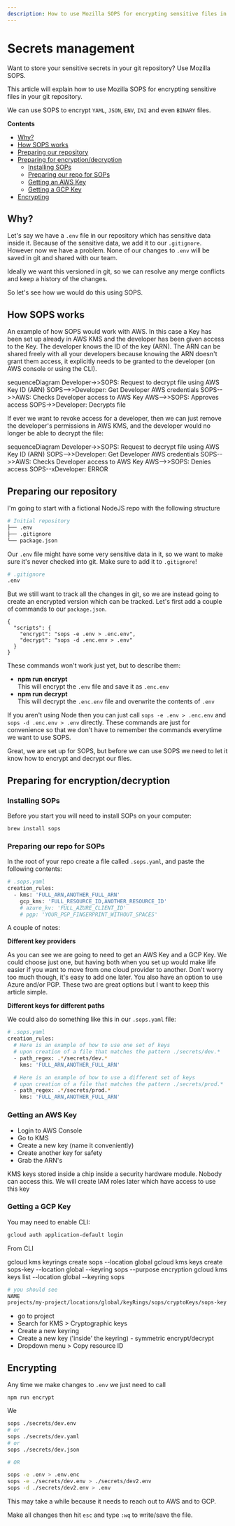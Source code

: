 ```yaml
---
description: How to use Mozilla SOPS for encrypting sensitive files in your git repository.
---
```


# Secrets management

Want to store your sensitive secrets in your git repository? Use Mozilla SOPS.

This article will explain how to use Mozilla SOPS for encrypting sensitive files in your git repository.

We can use SOPS to encrypt `YAML`, `JSON`, `ENV`, `INI` and even `BINARY` files.

**Contents**

- [Why?](#why)
- [How SOPS works](#how-sops-works)
- [Preparing our repository](#preparing-our-repository)
- [Preparing for encryption/decryption](#preparing-for-encryptiondecryption)
  - [Installing SOPs](#installing-sops)
  - [Preparing our repo for SOPs](#preparing-our-repo-for-sops)
  - [Getting an AWS Key](#getting-an-aws-key)
  - [Getting a GCP Key](#getting-a-gcp-key)
- [Encrypting](#encrypting)

## Why?

Let's say we have a `.env` file in our repository which has sensitive data inside it. Because of the sensitive data, we add it to our `.gitignore`. However now we have a problem. None of our changes to `.env` will be saved in git and shared with our team. 

Ideally we want this versioned in git, so we can resolve any merge conflicts and keep a history of the changes. 

So let's see how we would do this using SOPS.

## How SOPS works

An example of how SOPS would work with AWS. In this case a Key has been set up already in AWS KMS and the developer has been given access to the Key. The developer knows the ID of the key (ARN). The ARN can be shared freely with all your developers because knowing the ARN doesn't grant them access, it explicitly needs to be granted to the developer (on AWS console or using the CLI).

<mermaid>
sequenceDiagram
    Developer->>SOPS: Request to decrypt file using AWS Key ID (ARN)
    SOPS-->>Developer: Get Developer AWS credentials
    SOPS-->>AWS: Checks Developer access to AWS Key
    AWS-->>SOPS: Approves access
    SOPS->>Developer: Decrypts file
</mermaid>

If ever we want to revoke access for a developer, then we can just remove the developer's permissions in AWS KMS, and the developer would no longer be able to decrypt the file:

<mermaid>
sequenceDiagram
    Developer->>SOPS: Request to decrypt file using AWS Key ID (ARN)
    SOPS-->>Developer: Get Developer AWS credentials
    SOPS-->>AWS: Checks Developer access to AWS Key
    AWS-->>SOPS: Denies access
    SOPS--xDeveloper: ERROR
</mermaid>

## Preparing our repository

I'm going to start with a fictional NodeJS repo with the following structure

```sh
# Initial repository
├── .env
├── .gitignore
└── package.json
```

Our `.env` file might have some very sensitive data in it, so we want to make sure it's never checked into git. Make sure to add it to `.gitignore`!

```sh
# .gitignore
.env
```

But we still want to track all the changes in git, so we are instead going to create an encrypted version which can be tracked. Let's first add a couple of commands to our `package.json`.

```json5
{
  "scripts": {
    "encrypt": "sops -e .env > .enc.env",
    "decrypt": "sops -d .enc.env > .env"
  }
}
```
These commands won't work just yet, but to describe them:

- **npm run encrypt**<br />This will encrypt the `.env` file and save it as `.enc.env`
- **npm run decrypt**<br />This will decrypt the `.enc.env` file and overwrite the contents of `.env`

If you aren't using Node then you can just call `sops -e .env > .enc.env` and `sops -d .enc.env > .env` directly. These commands are just for convenience so that we don't have to remember the commands everytime we want to use SOPS.

Great, we are set up for SOPS, but before we can use SOPS we need to let it know how to encrypt and decrypt our files.


## Preparing for encryption/decryption

### Installing SOPs

Before you start you will need to install SOPs on your computer:

```
brew install sops
```


### Preparing our repo for SOPs

In the root of your repo create a file called `.sops.yaml`, and paste the following contents:

```sh
# .sops.yaml
creation_rules:
  - kms: 'FULL_ARN,ANOTHER_FULL_ARN'
    gcp_kms: 'FULL_RESOURCE_ID,ANOTHER_RESOURCE_ID'
    # azure_kv: 'FULL_AZURE_CLIENT_ID'
    # pgp: 'YOUR_PGP_FINGERPRINT_WITHOUT_SPACES'
```

A couple of notes:

**Different key providers**

As you can see we are going to need to get an AWS Key and a GCP Key. We could choose just one, but having both when you set up would make life easier if you want to move from one cloud provider to another. Don't worry too much though, it's easy to add one later. You also have an option to use Azure and/or PGP. These two are great options but I want to keep this article simple.

**Different keys for different paths**

We could also do something like this in our `.sops.yaml` file:

```sh
# .sops.yaml
creation_rules:
  # Here is an example of how to use one set of keys 
  # upon creation of a file that matches the pattern ./secrets/dev.*
  - path_regex: .*/secrets/dev.*
    kms: 'FULL_ARN,ANOTHER_FULL_ARN'

  # Here is an example of how to use a different set of keys 
  # upon creation of a file that matches the pattern ./secrets/prod.*
  - path_regex: .*/secrets/prod.*
    kms: 'FULL_ARN,ANOTHER_FULL_ARN'

```


### Getting an AWS Key

- Login to AWS Console
- Go to KMS
- Create a new key (name it conveniently)
- Create another key for safety
- Grab the ARN's

KMS keys stored inside a chip inside a security hardware module. Nobody can access this. We will create IAM roles later which have access to use this key

### Getting a GCP Key

You may need to enable CLI:

```sh
gcloud auth application-default login
```
From CLI

gcloud kms keyrings create sops --location global
gcloud kms keys create sops-key --location global --keyring sops --purpose encryption
gcloud kms keys list --location global --keyring sops

```sh
# you should see
NAME                                                                   PURPOSE          PRIMARY_STATE
projects/my-project/locations/global/keyRings/sops/cryptoKeys/sops-key ENCRYPT_DECRYPT  ENABLED
```

- go to project
- Search for KMS > Cryptographic keys
- Create a new keyring
- Create a new key ('inside' the keyring) - symmetric encrypt/decrypt
- Dropdown menu > Copy resource ID


## Encrypting 

Any time we make changes to `.env` we just need to call

```
npm run encrypt
```

We 


```sh
sops ./secrets/dev.env 
# or 
sops ./secrets/dev.yaml 
# or 
sops ./secrets/dev.json 

# OR

sops -e .env > .env.enc
sops -e ./secrets/dev.env > ./secrets/dev2.env
sops -d ./secrets/dev2.env > .env
```

This may take a while because it needs to reach out to AWS and to GCP.

Make all changes then hit `esc` and type `:wq` to write/save the file.

